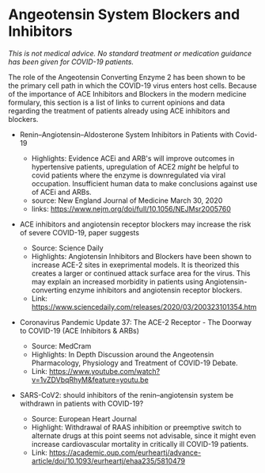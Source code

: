 # Angeotensin System Blockers and Inhibitors

*This is not medical advice.  No standard treatment or medication guidance has been given for COVID-19 patients.*

The role of the Angeotensin Converting Enzyme 2 has been shown to be the primary cell path in which the COVID-19 virus enters host cells.
Because of the importance of ACE Inhibitors and Blockers in the modern medicine formulary, this section is a list of links to current opinions and data
regarding the treatment of patients already using ACE inhibitors and blockers.

- Renin–Angiotensin–Aldosterone System Inhibitors in Patients with Covid-19
  - Highlights: Evidence ACEi and ARB's will improve outcomes in hypertensive patients, upregulation of ACE2 *might* be helpful to covid patients where the enzyme is downregulated via viral occupation.   Insufficient human data to make conclusions against use of ACEi and ARBs.
  - source: New England Journal of Medicine March 30, 2020
  - links: https://www.nejm.org/doi/full/10.1056/NEJMsr2005760

- ACE inhibitors and angiotensin receptor blockers may increase the risk of severe COVID-19, paper suggests
  - Source: Science Daily
  - Highlights: Angiotensin Inhibitors and Blockers have been shown to increase ACE-2 sites in exeprimental models.  It is theorized this creates a larger or continued attack surface area for the virus. This may explain an increased morbidity in patients using Angiotensin-converting enzyme inhibitors and angiotensin receptor blockers.
  - Link: https://www.sciencedaily.com/releases/2020/03/200323101354.htm
 
- Coronavirus Pandemic Update 37: The ACE-2 Receptor - The Doorway to COVID-19 (ACE Inhibitors & ARBs)
  - Source: MedCram
  - Highlights: In Depth Discussion around the Angeotensin Pharmacology, Physiology and Treatment of COVID-19 Debate.
  - Link: https://www.youtube.com/watch?v=1vZDVbqRhyM&feature=youtu.be

- SARS-CoV2: should inhibitors of the renin–angiotensin system be withdrawn in patients with COVID-19?
  - Source: European Heart Journal
  - Highlight: Withdrawal of RAAS inhibition or preemptive switch to alternate drugs at this point seems not advisable, since it might even increase cardiovascular mortality in critically ill COVID-19 patients.
  - Link: https://academic.oup.com/eurheartj/advance-article/doi/10.1093/eurheartj/ehaa235/5810479
